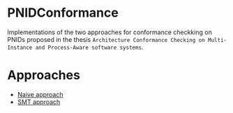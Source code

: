 # PNIDConformance
Implementations of the two approaches for conformance checkking on PNIDs proposed in the thesis `Architecture Conformance Checking on Multi-Instance and Process-Aware software systems`.

# Approaches
- [Naive approach](https://github.com/ArchitectureMining/PNIDConformance)
- [SMT approach](https://github.com/ArchitectureMining/PNIDConformance)